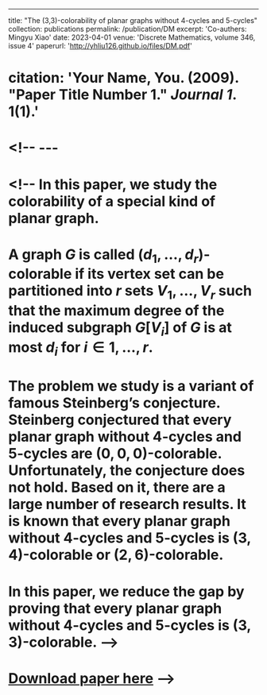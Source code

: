 ---
title: "The (3,3)-colorability of planar graphs without 4-cycles and 5-cycles"
collection: publications
permalink: /publication/DM
excerpt: 'Co-authers: Mingyu Xiao'
date: 2023-04-01
venue: 'Discrete Mathematics, volume 346, issue 4'
paperurl: 'http://yhliu126.github.io/files/DM.pdf'
# citation: 'Your Name, You. (2009). &quot;Paper Title Number 1.&quot; <i>Journal 1</i>. 1(1).'
# <!-- ---
# <!-- In this paper, we study the colorability of a special kind of planar graph. 
# A graph $G$ is called $(d_1,\dots,d_r)$-colorable if its vertex set can be partitioned into $r$ sets $V_1,\dots,V_r$ such that the maximum degree of the induced subgraph $G[V_i]$ of $G$ is at most $d_i$ for $i\in {1,\dots,r}$. 
# The problem we study is a variant of famous Steinberg’s conjecture. Steinberg conjectured that every planar graph without $4$-cycles and $5$-cycles are $(0,0,0)$-colorable. Unfortunately, the conjecture does not hold. Based on it, there are a large number of research results. It is known that every planar graph without $4$-cycles and $5$-cycles is $(3,4)$-colorable or $(2,6)$-colorable. 
# In this paper, we reduce the gap by proving that every planar graph without $4$-cycles and $5$-cycles is $(3,3)$-colorable. -->
# [Download paper here](http://yhliu126.github.io/files/DM.pdf) -->

# <!-- Recommended citation: Your Name, You. (2009). "Paper Title Number 1." <i>Journal 1</i>. 1(1). -->